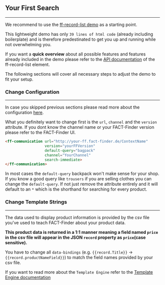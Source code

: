 ## Your First Search

---
We recommend to use the [ff-record-list demo](https://github.com/FACT-Finder-Web-Components/demos/blob/master/ff-record-list/index.html) as a starting point.

This lightweight demo has only `39 lines of html code` (already including boilerplate) and is therefore predestinated to get you up and running while not overwhelming you. 

If you want a **quick overview** about all possible features and features already included in the demo please refer to the [API documentation](http://172.22.3.119:8081/documentation/ff-record-list) of the ff-record-list element.

The following sections will cover all necessary steps to adjust the demo to fit your setup.

### Change Configuration

---
In case you skipped previous sections please read more about the configuration [here](http://172.22.3.119:8081/guides/configuration).

What you definitely want to change first is the `url`, `channel` and the `version` attribute. If you dont know the channel name or your FACT-Finder version please refer to the FACT-Finder UI.

````html
<ff-communication url="http://your-ff.fact-finder.de/ContextName"
                  version="yourFFVersion"
                  default-query="bagpack"
                  channel="YourChannel"
                  search-immediate>
</ff-communication>
````

In most cases the `default-query` backpack won't make sense for your shop. If you know a good query like `trousers` if you are selling clothes you can change the `default-query`. If not just remove the attribute entirely and it will default to an `*` which is the shorthand for searching for every product.


### Change Template Strings

--- 
The data used to display product information is provided by the csv file you've used to teach FACT-Finder about your product data. 

**This product data is returned in a 1:1 manner meaning a field named `price` in the csv file will appear in the JSON `record` property as `price`(case sensitive).**

You have to change all `data-bindings` (e.g. `{{record.Title}}` -> `{{record.productNameField}}`) to match the field names provided by your csv file. 

If you want to read more about the `Template Engine` refer to the [Template Engine documentation](http://172.22.3.119:8081/guides/template-engine)




 